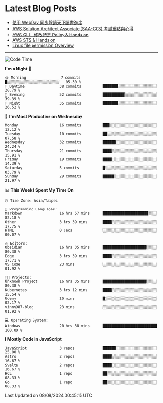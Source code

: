 # Latest Blog Posts
<!-- BLOG-POST-LIST:START -->
- [使用 WebDav 同步靜讀天下讀書進度](https://blog.vinny987.xyz/blog/2024/use-webdav-to-sync-reading-progress-on-moon-app/)
- [AWS Solution Architect Associate &lpar;SAA-C03&rpar; 考試重點與心得](https://blog.vinny987.xyz/blog/2024/key-points-and-insights-on-the-aws-solution-architect-associate-saa-c03-exam/)
- [AWS CLI - 修改特定 Policy &amp; Hands on](https://blog.vinny987.xyz/blog/2024/aws-cli-modify-a-specific-policy-hands-on/)
- [AWS STS &amp; Hands on](https://blog.vinny987.xyz/blog/2024/aws-sts-hands-on/)
- [Linux file permission Overview](https://blog.vinny987.xyz/blog/2024/linux-file-permission-overview/)
<!-- BLOG-POST-LIST:END -->

---

<!--START_SECTION:waka-->
![Code Time](http://img.shields.io/badge/Code%20Time-322%20hrs%2026%20mins-blue)

**I'm a Night 🦉** 

```text
🌞 Morning                7 commits           █░░░░░░░░░░░░░░░░░░░░░░░░   05.30 % 
🌆 Daytime                38 commits          ███████░░░░░░░░░░░░░░░░░░   28.79 % 
🌃 Evening                52 commits          ██████████░░░░░░░░░░░░░░░   39.39 % 
🌙 Night                  35 commits          ███████░░░░░░░░░░░░░░░░░░   26.52 % 
```
📅 **I'm Most Productive on Wednesday** 

```text
Monday                   16 commits          ███░░░░░░░░░░░░░░░░░░░░░░   12.12 % 
Tuesday                  10 commits          ██░░░░░░░░░░░░░░░░░░░░░░░   07.58 % 
Wednesday                32 commits          ██████░░░░░░░░░░░░░░░░░░░   24.24 % 
Thursday                 21 commits          ████░░░░░░░░░░░░░░░░░░░░░   15.91 % 
Friday                   19 commits          ████░░░░░░░░░░░░░░░░░░░░░   14.39 % 
Saturday                 5 commits           █░░░░░░░░░░░░░░░░░░░░░░░░   03.79 % 
Sunday                   29 commits          █████░░░░░░░░░░░░░░░░░░░░   21.97 % 
```


📊 **This Week I Spent My Time On** 

```text
🕑︎ Time Zone: Asia/Taipei

💬 Programming Languages: 
Markdown                 16 hrs 57 mins      █████████████████████░░░░   82.18 % 
Other                    3 hrs 39 mins       ████░░░░░░░░░░░░░░░░░░░░░   17.75 % 
HTML                     0 secs              ░░░░░░░░░░░░░░░░░░░░░░░░░   00.07 % 

🔥 Editors: 
Obsidian                 16 hrs 35 mins      ████████████████████░░░░░   80.38 % 
Edge                     3 hrs 39 mins       ████░░░░░░░░░░░░░░░░░░░░░   17.71 % 
VS Code                  23 mins             ░░░░░░░░░░░░░░░░░░░░░░░░░   01.92 % 

🐱‍💻 Projects: 
Unknown Project          16 hrs 35 mins      ████████████████████░░░░░   80.38 % 
Kubernetes               3 hrs 12 mins       ████░░░░░░░░░░░░░░░░░░░░░   15.54 % 
Udemy                    26 mins             █░░░░░░░░░░░░░░░░░░░░░░░░   02.17 % 
vinny987-blog            23 mins             ░░░░░░░░░░░░░░░░░░░░░░░░░   01.92 % 

💻 Operating System: 
Windows                  20 hrs 38 mins      █████████████████████████   100.00 % 
```

**I Mostly Code in JavaScript** 

```text
JavaScript               3 repos             ██████░░░░░░░░░░░░░░░░░░░   25.00 % 
Astro                    2 repos             ████░░░░░░░░░░░░░░░░░░░░░   16.67 % 
Svelte                   2 repos             ████░░░░░░░░░░░░░░░░░░░░░   16.67 % 
HCL                      1 repo              ██░░░░░░░░░░░░░░░░░░░░░░░   08.33 % 
Go                       1 repo              ██░░░░░░░░░░░░░░░░░░░░░░░   08.33 % 
```




 Last Updated on 08/08/2024 00:45:15 UTC
<!--END_SECTION:waka-->

<!--
**vincent97277/vincent97277** is a ✨ _special_ ✨ repository because its `README.md` (this file) appears on your GitHub profile.

Here are some ideas to get you started:

- 🔭 I’m currently working on ...
- 🌱 I’m currently learning ...
- 👯 I’m looking to collaborate on ...
- 🤔 I’m looking for help with ...
- 💬 Ask me about ...
- 📫 How to reach me: ...
- 😄 Pronouns: ...
- ⚡ Fun fact: ...
-->
